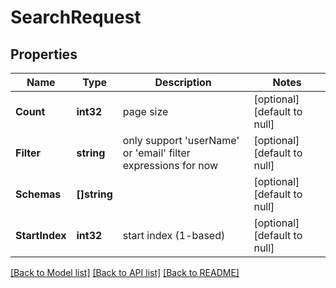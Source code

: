# SearchRequest

## Properties
Name | Type | Description | Notes
------------ | ------------- | ------------- | -------------
**Count** | **int32** | page size | [optional] [default to null]
**Filter** | **string** | only support &#39;userName&#39; or &#39;email&#39; filter expressions for now | [optional] [default to null]
**Schemas** | **[]string** |  | [optional] [default to null]
**StartIndex** | **int32** | start index (1-based) | [optional] [default to null]

[[Back to Model list]](../README.md#documentation-for-models) [[Back to API list]](../README.md#documentation-for-api-endpoints) [[Back to README]](../README.md)


